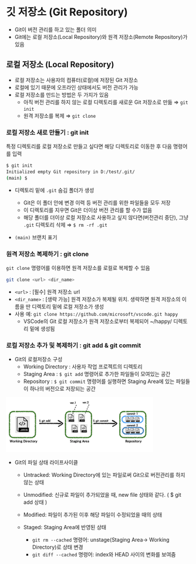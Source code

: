 # 깃 저장소 (Git Repository)
* Git이 버전 관리를 하고 있는 폴더 의미
* Git에는 로컬 저장소(Local Repository)와 원격 저장소(Remote Repository)가 있음 

## 로컬 저장소 (Local Repository)
* 로컬 저장소는 사용자의 컴퓨터(로컬)에 저장된 Git 저장소
* 로컬에 있기 때문에 오프라인 상태에서도 버전 관리가 가능
* 로컬 저장소를 만드는 방법은 두 가지가 있음
  - 아직 버전 관리를 하지 않는 로컬 디렉토리를 새로운 Git 저장소로 만듦 $\Rightarrow$ ```git init```
  - 원격 저장소를 복제  $\Rightarrow$ ```git clone```

### 로컬 저장소 새로 만들기 : git init
특정 디렉토리를 로컬 저장소로 만들고 싶다면 해당 디렉토리로 이동한 후 다음 명령어를 입력

```bash
$ git init
Initialized empty Git repository in D:/test/.git/
(main) $
```

*  디렉토리 밑에 `.git` 숨김 폴더가 생성
    - Git은 이 폴더 안에 변경 이력 등 버전 관리를 위한 파일들을 모두 저장
    - 이 디렉토리를 지우면 Git은 더이상 버전 관리를 할 수가 없음
    - 해당 폴더를 더이상 로컬 저장소로 사용하고 싶지 않다면(버전관리 중단), 그냥 `.git` 디렉토리 삭제 $\Rightarrow$ ```$ rm -rf .git```      

* `(main)` 브랜치 표기

### 원격 저장소 복제하기 : git clone
```git clone``` 명령어를 이용하면 원격 저장소를 로컬로 복제할 수 있음

```bash
git clone <url> <dir_name>
```
* `<url>` : [필수] 원격 저장소 url
* `<dir_name>` : [생략 가능] 원격 저장소가 복제될 위치. 생략하면 원격 저장소의 이름을 딴 디렉토리 밑에 로컬 저장소가 생성
* 사용 예: ``` git clone https://github.com/microsoft/vscode.git happy ```
  - VSCode의 Git 로컬 저장소가 원격 저장소로부터 복제되어 ~/happy/ 디렉토리 밑에 생성됨


### 로컬 저장소 추가 및 복제하기 : git add & git commit
- Git의 로컬저장소 구성
  - Working Directory : 사용자 작업 프로젝트의 디렉토리
  - Staging Area : `$ git add` 명령어로 추가한 파일들이 모여있는 공간
  - Repository : `$ git commit` 명령어를 실행하면 Staging Area에 있는 파일들이 하나의 버전으로 저장되는 공간

<img src="../assets/git_02-1.png" width="400"/>

- Git의 파일 상태 라이프사이클
  - Untracked: Working Directory에 있는 파일로써 Git으로 버전관리를 하지 않는 상태
  - Unmodified: 신규로 파일이 추가되었을 때, new file 상태와 같다. ( $ git add 상태 )
  - Modified: 파일이 추가된 이후 해당 파일이 수정되었을 때의 상태
  - Staged: Staging Area에 반영된 상태





    - `git rm --cached` 명령어: unstage(Staging Area-> Working Directory)로 상태 변경
    - `git diff --cached` 명령어: index와 HEAD 사이의 변화를 보여줌
